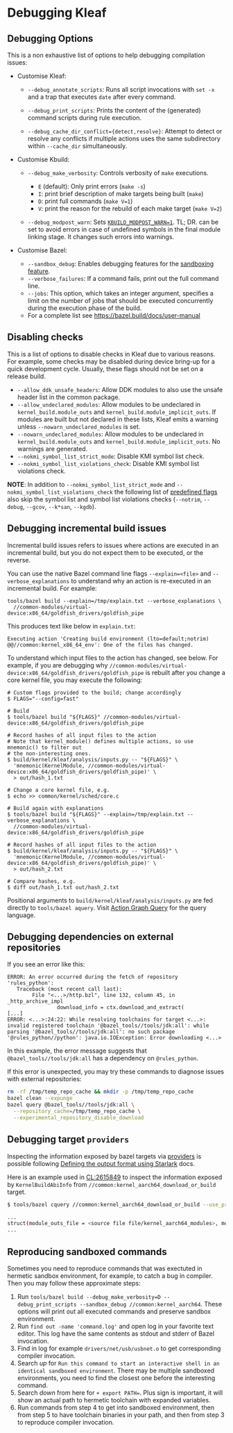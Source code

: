 # Debugging Kleaf

## Debugging Options

This is a non exhaustive list of options to help debugging compilation issues:

*   Customise Kleaf:

    *   `--debug_annotate_scripts`: Runs all script invocations with `set -x`
        and a trap that executes `date` after every command.

    *   `--debug_print_scripts`: Prints the content of the (generated) command
        scripts during rule execution.

    *   `--debug_cache_dir_conflict={detect,resolve}`: Attempt to detect or
        resolve any conflicts if multiple actions uses the same subdirectory
        within `--cache_dir` simultaneously.

*   Customise Kbuild:

    *   `--debug_make_verbosity`: Controls verbosity of `make` executions.
        *   `E` (default): Only print errors (`make -s`)
        *   `I`: print brief description of make targets being built (`make`)
        *   `D`: print full commands (`make V=1`)
        *   `V`: print the reason for the rebuild of each make target
            (`make V=2`)

    *   `--debug_modpost_warn`: Sets
        [`KBUILD_MODPOST_WARN=1`](https://www.kernel.org/doc/html/latest/kbuild/kbuild.html#kbuild-modpost-warn).
        TL; DR. can be set to avoid errors in case of undefined symbols in the
        final module linking stage. It changes such errors into warnings.

*   Customise Bazel:

    *   `--sandbox_debug`: Enables debugging features for the
        [sandboxing feature](https://bazel.build/docs/sandboxing).
    *   `--verbose_failures`: If a command fails, print out the full command
        line.
    *   `--jobs`: This option, which takes an integer argument, specifies a
        limit on the number of jobs that should be executed concurrently during
        the execution phase of the build.
    *   For a complete list see https://bazel.build/docs/user-manual

## Disabling checks

This is a list of options to disable checks in Kleaf due to various reasons. For
example, some checks may be disabled during device bring-up for a quick
development cycle. Usually, these flags should not be set on a release build.

*   `--allow_ddk_unsafe_headers`: Allow DDK modules to also use the unsafe
    header list in the common package.
*   `--allow_undeclared_modules`: Allow modules to be undeclared in
    `kernel_build.module_outs` and `kernel_build.module_implicit_outs`. If
    modules are built but not declared in these lists, Kleaf emits a warning
    unless `--nowarn_undeclared_modules` is set.
*   `--nowarn_undeclared_modules`: Allow modules to be undeclared in
    `kernel_build.module_outs` and `kernel_build.module_implicit_outs`. No
    warnings are generated.
*   `--nokmi_symbol_list_strict_mode`: Disable KMI symbol list check.
*   `--nokmi_symbol_list_violations_check`: Disable KMI symbol list violations
    check.

**NOTE**: In addition to `--nokmi_symbol_list_strict_mode` and
`--nokmi_symbol_list_violations_check` the following list of
[predefined flags](kernel_config.md#other-pre_defined-flags) also skip the
symbol list and symbol list violations checks (`--notrim`, `--debug`, `--gcov`,
`--k*san`, `--kgdb`).

## Debugging incremental build issues

Incremental build issues refers to issues where actions are executed in an
incremental build, but you do not expect them to be executed, or the reverse.

You can use the native Bazel command line flags `--explain=<file>` and
`--verbose_explanations` to understand why an action is re-executed in an
incremental build. For example:

```shell
tools/bazel build --explain=/tmp/explain.txt --verbose_explanations \
  //common-modules/virtual-device:x86_64/goldfish_drivers/goldfish_pipe
```

This produces text like below in `explain.txt`:

```
Executing action 'Creating build environment (lto=default;notrim) @@//common:kernel_x86_64_env': One of the files has changed.
```

To understand which input files to the action has changed, see below.
For example, if you are debugging why
`//common-modules/virtual-device:x86_64/goldfish_drivers/goldfish_pipe` is
rebuilt after you change a core kernel file, you may execute the following:

```shell
# Custom flags provided to the build; change accordingly
$ FLAGS="--config=fast"

# Build
$ tools/bazel build "${FLAGS}" //common-modules/virtual-device:x86_64/goldfish_drivers/goldfish_pipe

# Record hashes of all input files to the action
# Note that kernel_module() defines multiple actions, so use mnemonic() to filter out
# the non-interesting ones.
$ build/kernel/kleaf/analysis/inputs.py -- "${FLAGS}" \
  'mnemonic(KernelModule, //common-modules/virtual-device:x86_64/goldfish_drivers/goldfish_pipe)' \
  > out/hash_1.txt

# Change a core kernel file, e.g.
$ echo >> common/kernel/sched/core.c

# Build again with explanations
$ tools/bazel build "${FLAGS}" --explain=/tmp/explain.txt --verbose_explanations \
  //common-modules/virtual-device:x86_64/goldfish_drivers/goldfish_pipe

# Record hashes of all input files to the action
$ build/kernel/kleaf/analysis/inputs.py -- "${FLAGS}" \
  'mnemonic(KernelModule, //common-modules/virtual-device:x86_64/goldfish_drivers/goldfish_pipe)' \
  > out/hash_2.txt

# Compare hashes, e.g.
$ diff out/hash_1.txt out/hash_2.txt
```

Positional arguments to `build/kernel/kleaf/analysis/inputs.py` are fed directly
to `tools/bazel aquery`. Visit
[Action Graph Query](https://bazel.build/query/aquery) for the query language.

## Debugging dependencies on external repositories

If you see an error like this:

```
ERROR: An error occurred during the fetch of repository 'rules_python':
   Traceback (most recent call last):
        File "<...>/http.bzl", line 132, column 45, in _http_archive_impl
                download_info = ctx.download_and_extract(
[...]
ERROR: <...>:24:22: While resolving toolchains for target <...>: invalid registered toolchain '@bazel_tools//tools/jdk:all': while parsing '@bazel_tools//tools/jdk:all': no such package '@rules_python//python': java.io.IOException: Error downloading <...>
```

In this example, the error message suggests that `@bazel_tools//tools/jdk:all`
has a dependency on `@rules_python`.

If this error is unexpected, you may try these commands to diagnose issues with
external repositories:

```sh
rm -rf /tmp/temp_repo_cache && mkdir -p /tmp/temp_repo_cache
bazel clean --expunge
bazel query @bazel_tools//tools/jdk:all \
  --repository_cache=/tmp/temp_repo_cache \
  --experimental_repository_disable_download
```

## Debugging target `providers`

Inspecting the information exposed by bazel targets via
[providers](https://bazel.build/extending/rules#providers) is possible following
[Defining the output format using Starlark](https://bazel.build/query/cquery#output-format-definition)
docs.

Here is an example used in
[CL:2615849](https://android-review.googlesource.com/c/kernel/build/+/2615849)
to inspect the information exposed by `KernelBuildAbiInfo` from
`//common:kernel_aarch64_download_or_build` target.

```sh
$ tools/bazel cquery //common:kernel_aarch64_download_or_build --use_prebuilt_gki=10283028  --output=starlark --starlark:expr='providers(target)["//build/kernel/kleaf/impl:common_providers.bzl%KernelBuildAbiInfo"]'

...
struct(module_outs_file = <source file file/kernel_aarch64_modules>, modules_staging_archive = <source file file/modules_staging_dir.tar.gz>, src_protected_modules_list = <source file file/gki_aarch64_protected_modules>)
...

```

## Reproducing sandboxed commands

Sometimes you need to reproduce commands that was exectuted in hermetic sandbox
environment, for example, to catch a bug in compiler. Then you may follow these
approximate steps:

1. Run `tools/bazel build --debug_make_verbosity=D --debug_print_scripts
   --sandbox_debug //common:kernel_aarch64`. These options will print out all
   executed commands and preserve sandbox environment.
2. Run `find out -name 'command.log'` and open log in your favorite text editor.
   This log have the same contents as stdout and stderr of Bazel invocation.
3. Find in log for example `drivers/net/usb/usbnet.o` to get corresponding
   compiler invocation.
4. Search *up* for `Run this command to start an interactive shell in an
   identical sandboxed environment`. There may be multiple sandboxed
   environments, you need to find the closest one before the interesting
   command.
5. Search *down* from here for `+ export PATH=`. Plus sign is important, it will
   show an actual path to hermetic toolchain with expanded variables.
6. Run commands from step 4 to get into sandboxed environment, then from step 5
   to have toolchain binaries in your path, and then from step 3 to reproduce
   compiler invocation.
